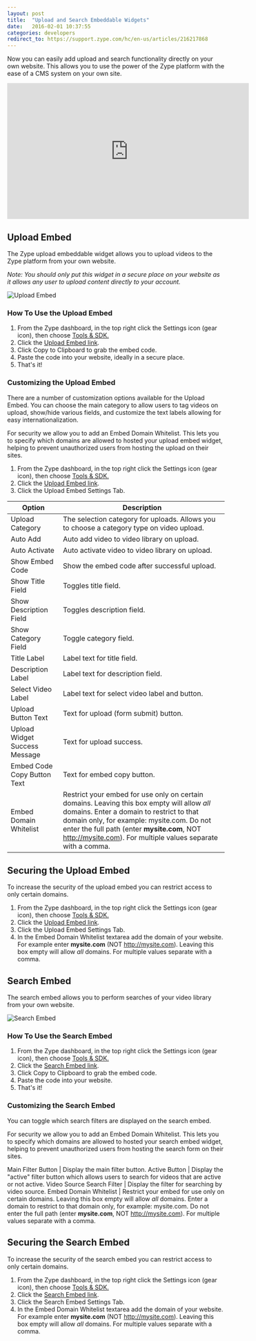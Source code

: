 ```yaml
---
layout: post
title:  "Upload and Search Embeddable Widgets"
date:   2016-02-01 10:37:55
categories: developers
redirect_to: https://support.zype.com/hc/en-us/articles/216217868
---
```


Now you can easily add upload and search functionality directly on your own website. This allows you to use the power of the Zype platform with the ease of a CMS system on your own site.

<iframe allowfullscreen="allowfullscreen" frameborder="0" height="315" src="https://player.zype.com/embed/56b4e8b369702d0802b14000.html?autoplay=false&app_key=ePc03QlhcUwIzcykavPjyS7mcZv4HA8TxCUobbEVEkJ8zDQqYGeo7FdYUbdaYWks" width="560"></iframe>

## Upload Embed

The Zype upload embeddable widget allows you to upload videos to the Zype platform from your own website.

_Note: You should only put this widget in a secure place on your website as it allows any user to upload content directly to your account._

![Upload Embed]({{site.url}}/assets/upload-search/upload-embed.png)

### How To Use the Upload Embed

1. From the Zype dashboard, in the top right click the Settings icon (gear icon), then choose [Tools & SDK.](https://admin.zype.com/tools)
2. Click the [Upload Embed link](https://admin.zype.com/tools/upload).
3. Click Copy to Clipboard to grab the embed code.
4. Paste the code into your website, ideally in a secure place.
5. That's it!

### Customizing the Upload Embed

There are a number of customization options available for the Upload Embed. You can choose the main category to allow users to tag videos on upload, show/hide various fields, and customize the text labels allowing for easy internationalization.

For security we allow you to add an Embed Domain Whitelist. This lets you to specify which domains are allowed to hosted your upload embed widget, helping to prevent unauthorized users from hosting the upload on their sites.

1. From the Zype dashboard, in the top right click the Settings icon (gear icon), then choose [Tools & SDK.](https://admin.zype.com/tools)
2. Click the [Upload Embed link](https://admin.zype.com/tools/upload).
3. Click the Upload Embed Settings Tab.

Option | Description
---- | -----------
Upload Category | The selection category for uploads. Allows you to choose a category type on video upload.
Auto Add | Auto add video to video library on upload.
Auto Activate | Auto activate video to video library on upload.
Show Embed Code | Show the embed code after successful upload.
Show Title Field | Toggles title field.
Show Description Field | Toggles description field.
Show Category Field | Toggle category field.
Title Label | Label text for title field.
Description Label | Label text for description field.
Select Video Label | Label text for select video label and button.
Upload Button Text | Text for upload (form submit) button.
Upload Widget Success Message | Text for upload success.
Embed Code Copy Button Text | Text for embed copy button.
Embed Domain Whitelist | Restrict your embed for use only on certain domains. Leaving this box empty will allow *all* domains. Enter a domain to restrict to that domain only, for example: mysite.com. Do not enter the full path (enter __mysite.com__, NOT http://mysite.com). For multiple values separate with a comma.

## Securing the Upload Embed

To increase the security of the upload embed you can restrict access to only certain domains.

1. From the Zype dashboard, in the top right click the Settings icon (gear icon), then choose [Tools & SDK.](https://admin.zype.com/tools)
2. Click the [Upload Embed link](https://admin.zype.com/tools/upload).
3. Click the Upload Embed Settings Tab.
4. In the Embed Domain Whitelist textarea add the domain of your website. For example enter __mysite.com__ (NOT http://mysite.com). Leaving this box empty will allow *all* domains. For multiple values separate with a comma.

## Search Embed

The search embed allows you to perform searches of your video library from your own website.

![Search Embed]({{site.url}}/assets/upload-search/search-embed.png)

### How To Use the Search Embed

1. From the Zype dashboard, in the top right click the Settings icon (gear icon), then choose [Tools & SDK.](https://admin.zype.com/tools)
2. Click the [Search Embed link](https://admin.zype.com/tools/search).
3. Click Copy to Clipboard to grab the embed code.
4. Paste the code into your website.
5. That's it!

### Customizing the Search Embed

You can toggle which search filters are displayed on the search embed.

For security we allow you to add an Embed Domain Whitelist. This lets you to specify which domains are allowed to hosted your search embed widget, helping to prevent unauthorized users from hosting the search form on their sites.

Main Filter Button | Display the main filter button.
Active Button | Display the "active" filter button which allows users to search for videos that are active or not active.
Video Source Search Filter | Display the filter for searching by video source.
Embed Domain Whitelist | Restrict your embed for use only on certain domains. Leaving this box empty will allow *all* domains. Enter a domain to restrict to that domain only, for example: mysite.com. Do not enter the full path (enter __mysite.com__, NOT http://mysite.com). For multiple values separate with a comma.

## Securing the Search Embed

To increase the security of the search embed you can restrict access to only certain domains.

1. From the Zype dashboard, in the top right click the Settings icon (gear icon), then choose [Tools & SDK.](https://admin.zype.com/tools)
2. Click the [Search Embed link](https://admin.zype.com/tools/search).
3. Click the Search Embed Settings Tab.
4. In the Embed Domain Whitelist textarea add the domain of your website. For example enter __mysite.com__ (NOT http://mysite.com). Leaving this box empty will allow *all* domains. For multiple values separate with a comma.